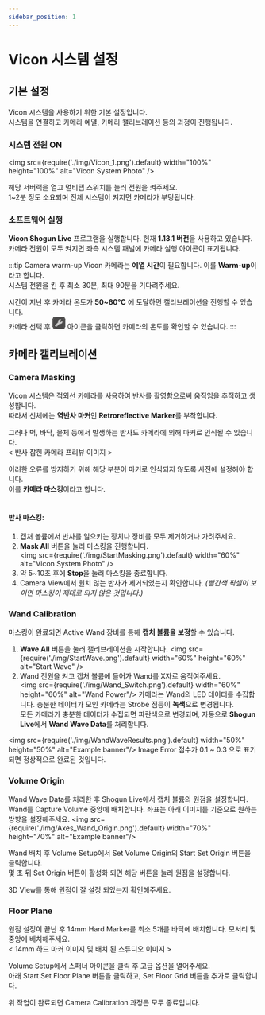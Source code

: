 ```yaml
---
sidebar_position: 1
---
```


# Vicon 시스템 설정

## 기본 설정
Vicon 시스템을 사용하기 위한 기본 설정입니다. <br/>
시스템을 연결하고 카메라 예열, 카메라 캘리브레이션 등의 과정이 진행됩니다.

### 시스템 전원 ON
<img src={require('./img/Vicon_1.png').default} width="100%" height="100%" alt="Vicon System Photo" />

해당 서버랙을 열고 멀티탭 스위치를 눌러 전원을 켜주세요. <br/>
1~2분 정도 소요되며 전체 시스템이 켜지면 카메라가 부팅됩니다.

### 소프트웨어 실행
**Vicon Shogun Live** 프로그램을 실행합니다. 현재 **1.13.1 버전**을 사용하고 있습니다. <br/>
카메라 전원이 모두 켜지면 좌측 시스템 패널에 카메라 실행 아이콘이 표기됩니다. <br/>

:::tip Camera warm-up
Vicon 카메라는 **예열 시간**이 필요합니다. 이를 **Warm-up**이라고 합니다. <br/>
시스템 전원을 킨 후 최소 30분, 최대 90분을 기다려주세요. <br/>

시간이 지난 후 카메라 온도가 **50~60℃** 에 도달하면 캘리브레이션을 진행할 수 있습니다. <br/>
카메라 선택 후 ![a](./img/btnAdvSettings.png) 아이콘을 클릭하면 카메라의 온도를 확인할 수 있습니다.
:::

## 카메라 캘리브레이션

### Camera Masking
Vicon 시스템은 적외선 카메라를 사용하여 반사를 촬영함으로써 움직임을 추적하고 생성합니다. <br/>
따라서 신체에는 **역반사 마커**인 **Retroreflective Marker**를 부착합니다. <br/>

그러나 벽, 바닥, 물체 등에서 발생하는 반사도 카메라에 의해 마커로 인식될 수 있습니다. <br/>
< 반사 잡힌 카메라 프리뷰 이미지 > <br/>

이러한 오류를 방지하기 위해 해당 부분이 마커로 인식되지 않도록 사전에 설정해야 합니다. <br/>
이를 **카메라 마스킹**이라고 합니다. <br/> <br/>





#### 반사 마스킹:

1. 캡처 볼륨에서 반사를 일으키는 장치나 장비를 모두 제거하거나 가려주세요.
2. **Mask All** 버튼을 눌러 마스킹을 진행합니다. <br/>
<img src={require('./img/StartMasking.png').default} width="60%" alt="Vicon System Photo" />
3. 약 5~10초 후에 **Stop**을 눌러 마스킹을 종료합니다.
4. Camera View에서 원치 않는 반사가 제거되었는지 확인합니다. *(빨간색 픽셀이 보이면 마스킹이 제대로 되지 않은 것입니다.)*





### Wand Calibration

마스킹이 완료되면 Active Wand 장비를 통해 **캡처 볼륨을 보정**할 수 있습니다.
1. **Wave All** 버튼을 눌러 캘리브레이션을 시작합니다.
<img src={require('./img/StartWave.png').default} width="60%" height="60%" alt="Start Wave" />
2. Wand 전원을 켜고 캡처 볼륨에 들어가 Wand를 X자로 움직여주세요. <br/>
<img src={require('./img/Wand_Switch.png').default} width="60%" height="60%" alt="Wand Power"/>
카메라는 Wand의 LED 데이터를 수집합니다. 충분한 데이터가 모인 카메라는 Strobe 점등이 **녹색**으로 변경됩니다. <br/>
모든 카메라가 충분한 데이터가 수집되면 파란색으로 변경되며, 자동으로 **Shogun Live**에서 **Wand Wave Data**를 처리합니다.

<img src={require('./img/WandWaveResults.png').default} width="50%" height="50%" alt="Example banner"/>
Image Error 점수가 0.1 ~ 0.3 으로 표기되면 정상적으로 완료된 것입니다.





### Volume Origin

Wand Wave Data를 처리한 후 Shogun Live에서 캡처 볼륨의 원점을 설정합니다. <br/>
Wand를 Capture Volume 중앙에 배치합니다. 좌표는 아래 이미지를 기준으로 원하는 방향을 설정해주세요.
<img src={require('./img/Axes_Wand_Origin.png').default} width="70%" height="70%" alt="Example banner"/>

Wand 배치 후 Volume Setup에서 Set Volume Origin의 Start Set Origin 버튼을 클릭합니다. <br/>
몇 초 뒤 Set Origin 버튼이 활성화 되면 해당 버튼을 눌러 원점을 설정합니다. <br/>

3D View를 통해 원점이 잘 설정 되었는지 확인해주세요.





### Floor Plane

원점 설정이 끝난 후 14mm Hard Marker를 최소 5개를 바닥에 배치합니다. 모서리 및 중앙에 배치해주세요. <br/>
< 14mm 하드 마커 이미지 및 배치 된 스튜디오 이미지 >

Volume Setup에서 스패너 아이콘을 클릭 후 고급 옵션을 열어주세요. <br/>
아래 Start Set Floor Plane 버튼을 클릭하고, Set Floor Grid 버튼을 추가로 클릭합니다. <br/>

위 작업이 완료되면 Camera Calibration 과정은 모두 종료입니다.
